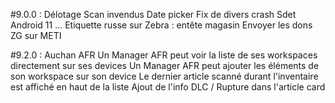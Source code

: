 #9.0.0 :
    Délotage
    Scan invendus
    Date picker
    Fix de divers crash Sdet
    Android 11
	...
    Etiquette russe sur Zebra : entête magasin
    Envoyer les dons ZG sur METI

#9.2.0 : Auchan AFR
    Un Manager AFR peut voir la liste de ses workspaces directement sur ses devices
    Un Manager AFR peut ajouter les éléments de son workspace sur son device
    Le dernier article scanné durant l'inventaire est affiché en haut de la liste
    Ajout de l'info DLC / Rupture dans l'article card
